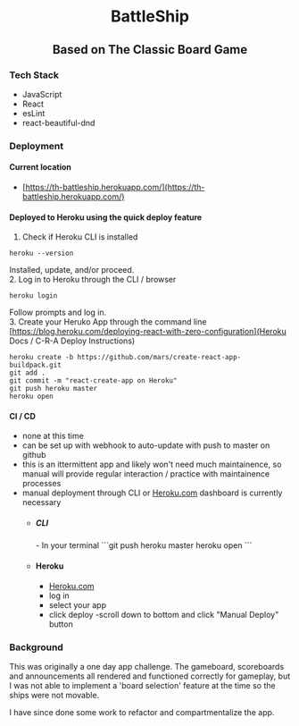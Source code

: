 <div align="center" >

# BattleShip
## Based on The Classic Board Game
</div>

### Tech Stack
- JavaScript
- React
- esLint
- react-beautiful-dnd

### Deployment
#### Current location
 - [https://th-battleship.herokuapp.com/](https://th-battleship.herokuapp.com/)

#### Deployed to Heroku using the quick deploy feature

1. Check if Heroku CLI is installed
```
heroku --version
```
Installed, update, and/or proceed.
</br>
2. Log in to Heroku through the CLI / browser
```
heroku login
```
Follow prompts and log in.
</br>
3. Create your Heruko App through the command line
[https://blog.heroku.com/deploying-react-with-zero-configuration](Heroku Docs / C-R-A Deploy Instructions)
```
heroku create -b https://github.com/mars/create-react-app-buildpack.git
git add .
git commit -m "react-create-app on Heroku"
git push heroku master
heroku open
```

#### CI / CD
- none at this time
- can be set up with webhook to auto-update with push to master on github
- this is an ittermittent app and likely won't need much maintainence, so manual will provide regular interaction / practice with maintainence processes
- manual deployment through CLI or [Heroku.com](Heroku) dashboard is currently necessary
  - ##### CLI
    <p>
    - In your terminal
    ```git push heroku master
    heroku open
    ```
    </p>

  - #### Heroku
    - [Heroku.com](Heroku)
    - log in
    - select your app
    - click deploy
    -scroll down to bottom and click "Manual Deploy" button

### Background
<p>
This was originally a one day app challenge.  The gameboard, scoreboards and announcements all rendered and functioned correctly for gameplay, but I was not able to implement a 'board selection' feature at the time so the ships were not movable.
</p>
<p>
I have since done some work to refactor and compartmentalize the app.
</p>